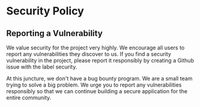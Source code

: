 # Security Policy

## Reporting a Vulnerability

We value security for the project very highly. We encourage all users to report any vulnerabilities they discover to us.
If you find a security vulnerability in the project, please report it responsibly by creating a Github issue with the label security.

At this juncture, we don't have a bug bounty program. We are a small team trying to solve a big problem. We urge you to report any vulnerabilities responsibly
so that we can continue building a secure application for the entire community.

